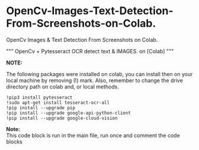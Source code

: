 # OpenCv-Images-Text-Detection-From-Screenshots-on-Colab.
OpenCv Images &amp; Text Detection From Screenshots on Colab.


"""
OpenCv + Pytesseract OCR detect text & IMAGES. on [Colab]
"""

**NOTE:**

The following packages were installed on colab, you can install then on your 
local machine by removing (!) mark. 
Also, remember to change the drive directory path on colab and, or local methods.

`!pip3 install pytesseract ` <br>
`!sudo apt-get install tesseract-ocr-all` <br>
`!pip install --upgrade pip ` <br>
`!pip install --upgrade google-api-python-client ` <br>
`!pip install --upgrade google-cloud-vision ` <br>

**Note:** <br>
This code block is run in the main file, run once and comment the code blocks
